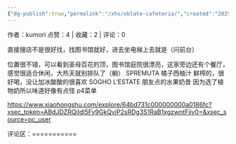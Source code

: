 ```yaml
---
{"dg-publish":true,"permalink":"/xhs/oblate-cafeteria/","created":"2025-03-17T22:02:26.708+08:00","updated":"2025-03-17T22:02:26.708+08:00"}
---
```


作者：kumori
点赞：4   |   收藏：2   |   评论：0

直接搜店不是很好找，找图书馆就好，进去坐电梯上去就是（问前台）
	
位置很不错，可以看到圣母百花的顶，图书馆庭院很漂亮，这家旁边还有个餐厅，感觉很适合休闲，大热天就别排队了（躺）
SPREMUTA 橘子西柚汁 鲜榨的，很好喝，没让加冰酸酸的很喜欢
SOGHO L‘ESTATE 朋友点的水果奶昔 因为选了植物奶所以味道好像有点怪
p4菜单

https://www.xiaohongshu.com/explore/64bd731c000000000a0186fc?xsec_token=ABdJDZRQiIdl5Fy9GkQvjP2sRDg3S1RaB1xgzwntFjiy0=&xsec_source=pc_user

评论区：===========

